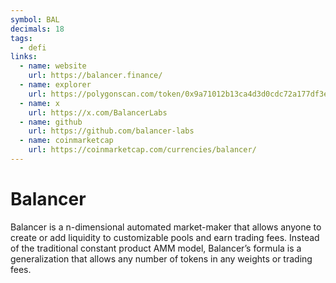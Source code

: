 ```yaml
---
symbol: BAL
decimals: 18
tags:
  - defi
links:
  - name: website
    url: https://balancer.finance/
  - name: explorer
    url: https://polygonscan.com/token/0x9a71012b13ca4d3d0cdc72a177df3ef03b0e76a3
  - name: x
    url: https://x.com/BalancerLabs
  - name: github
    url: https://github.com/balancer-labs
  - name: coinmarketcap
    url: https://coinmarketcap.com/currencies/balancer/
---
```


# Balancer

Balancer is a n-dimensional automated market-maker that allows anyone to create or add liquidity to customizable pools and earn trading fees. Instead of the traditional constant product AMM model, Balancer’s formula is a generalization that allows any number of tokens in any weights or trading fees.
